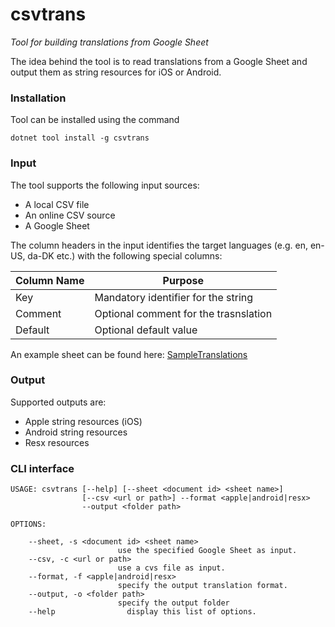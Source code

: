 # csvtrans
_Tool for building translations from Google Sheet_

The idea behind the tool is to read translations from a Google Sheet and output them as string resources for iOS or Android. 

### Installation
Tool can be installed using the command

    dotnet tool install -g csvtrans
    
### Input
The tool supports the following input sources:

- A local CSV file
- An online CSV source
- A Google Sheet

The column headers in the input identifies the target languages (e.g. en, en-US, da-DK etc.) with the following special columns:

|Column Name |Purpose |
|------------|--------|
Key|Mandatory identifier for the string
Comment|Optional comment for the trasnslation
Default|Optional default value

An example sheet can be found here: [SampleTranslations](https://docs.google.com/spreadsheets/d/1SpSu13Gtk8aBsGK4b-iRK4wmmTtywx3twN1yABAVTOA/edit?usp=sharing)

### Output
Supported outputs are:

- Apple string resources (iOS)
- Android string resources
- Resx resources

### CLI interface

    USAGE: csvtrans [--help] [--sheet <document id> <sheet name>]
                    [--csv <url or path>] --format <apple|android|resx>
                    --output <folder path>

    OPTIONS:

        --sheet, -s <document id> <sheet name>
                            use the specified Google Sheet as input.
        --csv, -c <url or path>
                            use a cvs file as input.
        --format, -f <apple|android|resx>
                            specify the output translation format.
        --output, -o <folder path>
                            specify the output folder
        --help                display this list of options.
